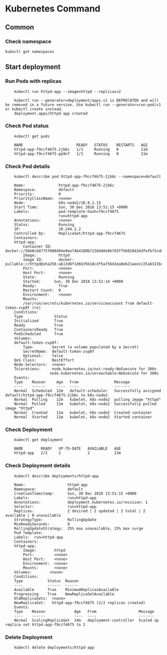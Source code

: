 # Kubernetes Command

## Common 

### Check namespace

    kubectl get namespaces


## Start deployment

### Run Pods with replicas

        kubectl run httpd-app --image=httpd --replicas=2

        kubectl run --generator=deployment/apps.v1 is DEPRECATED and will be removed in a future version. Use kubectl run --generator=run-pod/v1 or kubectl create instead.
        deployment.apps/httpd-app created

### Check Pod status 

        kubectl get pods

        NAME                        READY   STATUS    RESTARTS   AGE
        httpd-app-f9ccf4675-2jb6c   1/1     Running   0          11m
        httpd-app-f9ccf4675-pp9n7   1/1     Running   0          11m

### Check Pod details

        kubectl describe pod httpd-app-f9ccf4675-2jb6c --namespace=default

        Name:               httpd-app-f9ccf4675-2jb6c
        Namespace:          default
        Priority:           0
        PriorityClassName:  <none>
        Node:               k8s-node2/10.0.2.15
        Start Time:         Sun, 30 Dec 2018 13:51:15 +0000
        Labels:             pod-template-hash=f9ccf4675
                            run=httpd-app
        Annotations:        <none>
        Status:             Running
        IP:                 10.244.2.2
        Controlled By:      ReplicaSet/httpd-app-f9ccf4675
        Containers:
        httpd-app:
            Container ID:   docker://5bb8cb8775f600494e9ee74b4188b7238d40a9b765ff56928426dfefb75cdd2d
            Image:          httpd
            Image ID:       docker-pullable://httpd@sha256:a613d8f1dbb35b18cdf5a756d2ea0e621aee1c25a6321b4a05e6414fdd3c1ac1
            Port:           <none>
            Host Port:      <none>
            State:          Running
            Started:      Sun, 30 Dec 2018 13:52:14 +0000
            Ready:          True
            Restart Count:  0
            Environment:    <none>
            Mounts:
            /var/run/secrets/kubernetes.io/serviceaccount from default-token-zvp8f (ro)
        Conditions:
        Type              Status
        Initialized       True
        Ready             True
        ContainersReady   True
        PodScheduled      True
        Volumes:
        default-token-zvp8f:
            Type:        Secret (a volume populated by a Secret)
            SecretName:  default-token-zvp8f
            Optional:    false
        QoS Class:       BestEffort
        Node-Selectors:  <none>
        Tolerations:     node.kubernetes.io/not-ready:NoExecute for 300s
                        node.kubernetes.io/unreachable:NoExecute for 300s
        Events:
        Type    Reason     Age   From                Message
        ----    ------     ----  ----                -------
        Normal  Scheduled  12m   default-scheduler   Successfully assigned default/httpd-app-f9ccf4675-2jb6c to k8s-node2
        Normal  Pulling    12m   kubelet, k8s-node2  pulling image "httpd"
        Normal  Pulled     11m   kubelet, k8s-node2  Successfully pulled image "httpd"
        Normal  Created    11m   kubelet, k8s-node2  Created container
        Normal  Started    11m   kubelet, k8s-node2  Started container

### Check Deployment

        kubectl get deployment

        NAME        READY   UP-TO-DATE   AVAILABLE   AGE
        httpd-app   2/2     2            2           13m

### Check Deployment details

        kubectl describe deployments/httpd-app

        Name:                   httpd-app
        Namespace:              default
        CreationTimestamp:      Sun, 30 Dec 2018 13:51:15 +0000
        Labels:                 run=httpd-app
        Annotations:            deployment.kubernetes.io/revision: 1
        Selector:               run=httpd-app
        Replicas:               2 desired | 2 updated | 2 total | 2 available | 0 unavailable
        StrategyType:           RollingUpdate
        MinReadySeconds:        0
        RollingUpdateStrategy:  25% max unavailable, 25% max surge
        Pod Template:
        Labels:  run=httpd-app
        Containers:
        httpd-app:
            Image:        httpd
            Port:         <none>
            Host Port:    <none>
            Environment:  <none>
            Mounts:       <none>
        Volumes:        <none>
        Conditions:
        Type           Status  Reason
        ----           ------  ------
        Available      True    MinimumReplicasAvailable
        Progressing    True    NewReplicaSetAvailable
        OldReplicaSets:  <none>
        NewReplicaSet:   httpd-app-f9ccf4675 (2/2 replicas created)
        Events:
        Type    Reason             Age   From                   Message
        ----    ------             ----  ----                   -------
        Normal  ScalingReplicaSet  14m   deployment-controller  Scaled up replica set httpd-app-f9ccf4675 to 2

### Delete Deployment

        kubectl delete deployments/httpd-app